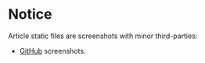 # Notice

Article static files are screenshots with minor third-parties:

- [GitHub](https://github.com/) screenshots.
